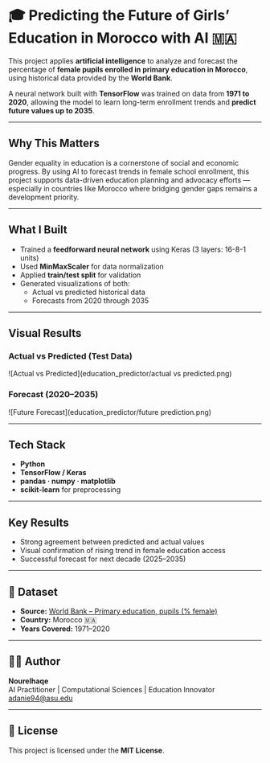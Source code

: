# 🎓 Predicting the Future of Girls’ Education in Morocco with AI 🇲🇦

This project applies **artificial intelligence** to analyze and forecast the percentage of **female pupils enrolled in primary education in Morocco**, using historical data provided by the **World Bank**.

A neural network built with **TensorFlow** was trained on data from **1971 to 2020**, allowing the model to learn long-term enrollment trends and **predict future values up to 2035**.

---

##  Why This Matters

Gender equality in education is a cornerstone of social and economic progress. By using AI to forecast trends in female school enrollment, this project supports data-driven education planning and advocacy efforts — especially in countries like Morocco where bridging gender gaps remains a development priority.

---

## What I Built

- Trained a **feedforward neural network** using Keras (3 layers: 16-8-1 units)
- Used **MinMaxScaler** for data normalization
- Applied **train/test split** for validation
- Generated visualizations of both:
  - Actual vs predicted historical data
  - Forecasts from 2020 through 2035

---

##  Visual Results

### Actual vs Predicted (Test Data)
![Actual vs Predicted](education_predictor/actual vs predicted.png)

### Forecast (2020–2035)
![Future Forecast](education_predictor/future prediction.png)

---

## Tech Stack

- **Python**
- **TensorFlow / Keras**
- **pandas · numpy · matplotlib**
- **scikit-learn** for preprocessing

---

## Key Results

- Strong agreement between predicted and actual values
-  Visual confirmation of rising trend in female education access
- Successful forecast for next decade (2025–2035)

---

## 📂 Dataset

- **Source:** [World Bank – Primary education, pupils (% female)](https://data.worldbank.org/indicator/SE.PRM.ENRL.FE.ZS)
- **Country:** Morocco 🇲🇦
- **Years Covered:** 1971–2020

---



## 👨‍💻 Author

**Nourelhaqe**  
AI Practitioner | Computational Sciences | Education Innovator  
adanie94@asu.edu

---

## 🪪 License

This project is licensed under the **MIT License**.
